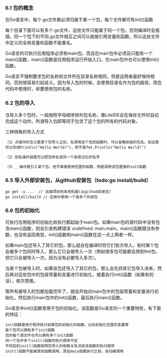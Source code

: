 ### 6.1 包的概念

在Go语言中，每个.go文件都必须归属于某一个包，每个文件都可有init()函数

每个目录下面可以有多个.go文件，这些文件只能属于同一个包，否则编译时会报错。同一个包下的不同.go文件相互之间可以直接引用变量和函数，所以这些文件中定义的全局变量和函数不能重名。

Go语言的可执行应用程序必须有main包，而且在main包中必须且只能有一个main()函数，main()函数是应用程序运行开始入口。在main包中也可以使用init()函数。

Go语言不强制要求包的名称和文件所在目录名称相同，但是这两者最好保持相同，否则很容易引起歧义。因为导入包的时候，会使用目录名作为包的路径，而在代码中使用时，却要使用包的名称。

### 6.2 包的导入

当导入多个包时，一般按照字母顺序排列包名称，像LiteIDE会在保存文件时自动完成这个动作。所谓导入包即等同于包含了这个包的所有的代码对象。

三种特殊的导入方式

    （1）点操作的含义是某个包导入之后，在调用这个包的函数时，可以省略前缀的包名，如这里可以写成Println("Hello World!")，而不是fmt.Println("Hello World!")

    （2）别名操作就是可以把包命名成另一个容易记忆的名字

    （3）_ 操作是引入某个包，但不直接使用包里的函数，而是调用该包里面的init函数


### 6.5 导入外部安装包，从github安装包（todo:go install/build）

    go get -u ...  // 远端项目到本地机器(从github安装包)
    go install/build // 应用中使用一个或多个外部包


### 6.6 包的初始化

可执行应用程序的初始化和执行都起始于main包。如果main包的源代码中没有包含main()函数，则会引发构建错误 undefined: main.main。main()函数既没有参数，也没有返回类型，init()函数和main()函数在这一点上两者一样。

如果main包还导入了其它的包，那么就会在编译时将它们依次导入。有时某个包会被多个包同时导入，那么它只会被导入一次（例如很多包可能都会用到fmt包，但它只会被导入一次，因为没有必要导入多次）。

当某个包被导入时，如果该包还导入了其它的包，那么会先将其它包导入进来，然后再对这些包中的包级常量和变量进行初始化，接着执行init()函数（如果有的话），依次类推。

等所有被导入的包都加载完毕了，就会开始对main包中的包级常量和变量进行初始化，然后执行main包中的init()函数，最后执行main()函数。

Go语言中init()函数常用于包的初始化，该函数是Go语言的一个重要特性，有下面的特征：

    init函数是用于程序执行前做包的初始化的函数，比如初始化包里的变量等
    每个包可以拥有多个init函数
    包的每个源文件也可以拥有多个init函数
    同一个包中多个init()函数的执行顺序不定
    不同包的init()函数按照包导入的依赖关系决定该函数的执行顺序
    init()函数不能被其他函数调用，其在main函数执行之前，自动被调用
